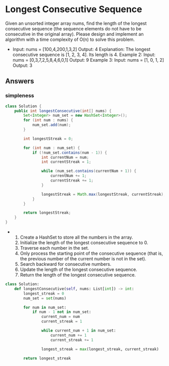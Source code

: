 # Longest Consecutive Sequence

Given an unsorted integer array nums, find the length of the longest consecutive sequence (the sequence elements do not have to be consecutive in the original array). 
Please design and implement an algorithm with a time complexity of O(n) to solve this problem.

* Input: nums = [100,4,200,1,3,2]
  Output: 4
  Explanation: The longest consecutive sequence is [1, 2, 3, 4]. Its length is 4. 
  Example 2: 
  Input: nums = [0,3,7,2,5,8,4,6,0,1]
  Output: 9
  Example 3: 
  Input: nums = [1, 0, 1, 2]
  Output: 3

## Answers

### simpleness

```java
class Solution {
    public int longestConsecutive(int[] nums) {
        Set<Integer> num_set = new HashSet<Integer>();
        for (int num : nums) {
            num_set.add(num);
        }

        int longestStreak = 0;

        for (int num : num_set) {
            if (!num_set.contains(num - 1)) {
                int currentNum = num;
                int currentStreak = 1;

                while (num_set.contains(currentNum + 1)) {
                    currentNum += 1;
                    currentStreak += 1;
                }

                longestStreak = Math.max(longestStreak, currentStreak);
            }
        }

        return longestStreak;
    }
}


```

* 1. Create a HashSet to store all the numbers in the array. 
  2. Initialize the length of the longest consecutive sequence to 0. 
  3. Traverse each number in the set. 
  4. Only process the starting point of the consecutive sequence (that is, the previous number of the current number is not in the set). 
  5. Search backward for consecutive numbers. 
  6. Update the length of the longest consecutive sequence. 
  7. Return the length of the longest consecutive sequence.

```python
class Solution:
    def longestConsecutive(self, nums: List[int]) -> int:
        longest_streak = 0
        num_set = set(nums)

        for num in num_set:
            if num - 1 not in num_set:
                current_num = num
                current_streak = 1

                while current_num + 1 in num_set:
                    current_num += 1
                    current_streak += 1

                longest_streak = max(longest_streak, current_streak)

        return longest_streak
```

